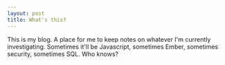 ```yaml
---
layout: post
title: What's this?
---
```


This is my blog. A place for me to keep notes on whatever I'm currently investigating. Sometimes it'll be Javascript, sometimes Ember, sometimes security, sometimes SQL. Who knows?

